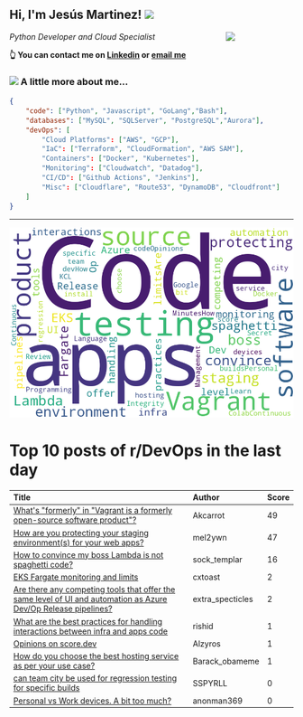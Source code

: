 <!--
**jmartinezl/jmartinezl** is a ✨ _special_ ✨ repository because its `README.md` (this file) appears on your GitHub profile.

Here are some ideas to get you started:

- 🔭 I’m currently working on ...
- 🌱 I’m currently learning ...
- 👯 I’m looking to collaborate on ...
- 🤔 I’m looking for help with ...
- 💬 Ask me about ...
- 📫 How to reach me: ...
- 😄 Pronouns: ...
- ⚡ Fun fact: ...
-->

<h2>Hi, I'm Jesús Martinez! <img src="https://media.giphy.com/media/WUlplcMpOCEmTGBtBW/giphy.gif" width="30"> </h2>
<img align='right' src="https://media.giphy.com/media/NytMLKyiaIh6VH9SPm/giphy.gif" width="120">
<p><em>Python Developer and Cloud Specialist
</em></p>

**👆 You can contact me on [Linkedin](https://www.linkedin.com/in/jes%C3%BAs-martinez-2b7b10104/) or [email me](mailto:jesus.mtz.lorenzo@gmail.com)**

### <img src="https://media.giphy.com/media/VgCDAzcKvsR6OM0uWg/giphy.gif" width="50"> A little more about me...  

```json
{
    "code": ["Python", "Javascript", "GoLang","Bash"],
    "databases": ["MySQL", "SQLServer", "PostgreSQL","Aurora"],
    "devOps": [
        "Cloud Platforms": ["AWS", "GCP"],
        "IaC": ["Terraform", "CloudFormation", "AWS SAM"],
        "Containers": ["Docker", "Kubernetes"],
        "Monitoring": ["Cloudwatch", "Datadog"],
        "CI/CD": ["Github Actions", "Jenkins"],
        "Misc": ["Cloudflare", "Route53", "DynamoDB", "Cloudfront"]
    ]
}
```
---

![Wordcloud](./cloud.png)

# Top 10 posts of r/DevOps in the last day

| Title | Author | Score |
|:---|:---|:---|
| [What's "formerly" in "Vagrant is a formerly open-source software product"?](https://www.reddit.com/r/devops/comments/15qt11e/whats_formerly_in_vagrant_is_a_formerly/) | Akcarrot | 49 |
| [How are you protecting your staging environment(s) for your web apps?](https://www.reddit.com/r/devops/comments/15r2edx/how_are_you_protecting_your_staging_environments/) | mel2ywn | 47 |
| [How to convince my boss Lambda is not spaghetti code?](https://www.reddit.com/r/devops/comments/15r5m4l/how_to_convince_my_boss_lambda_is_not_spaghetti/) | sock_templar | 16 |
| [EKS Fargate monitoring and limits](https://www.reddit.com/r/devops/comments/15qvcus/eks_fargate_monitoring_and_limits/) | cxtoast | 2 |
| [Are there any competing tools that offer the same level of UI and automation as Azure Dev/Op Release pipelines?](https://www.reddit.com/r/devops/comments/15r798v/are_there_any_competing_tools_that_offer_the_same/) | extra_specticles | 2 |
| [What are the best practices for handling interactions between infra and apps code](https://www.reddit.com/r/devops/comments/15r3vgn/what_are_the_best_practices_for_handling/) | rishid | 1 |
| [Opinions on score.dev](https://www.reddit.com/r/devops/comments/15qxqkz/opinions_on_scoredev/) | Alzyros | 1 |
| [How do you choose the best hosting service as per your use case?](https://www.reddit.com/r/devops/comments/15r3eas/how_do_you_choose_the_best_hosting_service_as_per/) | Barack_obameme | 1 |
| [can team city be used for regression testing for specific builds](https://www.reddit.com/r/devops/comments/15qxb58/can_team_city_be_used_for_regression_testing_for/) | SSPYRLL | 0 |
| [Personal vs Work devices. A bit too much?](https://www.reddit.com/r/devops/comments/15r0olz/personal_vs_work_devices_a_bit_too_much/) | anonman369 | 0 |
